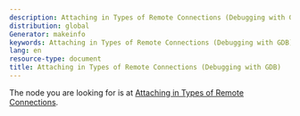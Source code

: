 ```yaml
---
description: Attaching in Types of Remote Connections (Debugging with GDB)
distribution: global
Generator: makeinfo
keywords: Attaching in Types of Remote Connections (Debugging with GDB)
lang: en
resource-type: document
title: Attaching in Types of Remote Connections (Debugging with GDB)
---
```

The node you are looking for is at [Attaching in Types of Remote Connections](Connecting.html#Attaching-in-Types-of-Remote-Connections).
